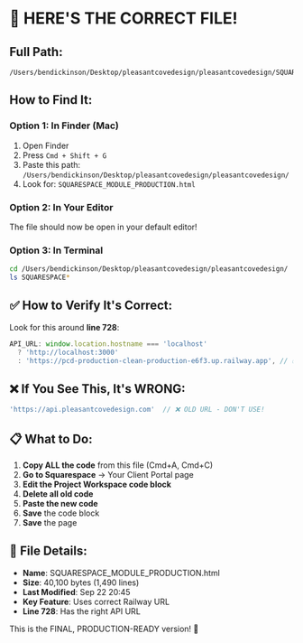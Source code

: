 # 📍 HERE'S THE CORRECT FILE!

## Full Path:
```
/Users/bendickinson/Desktop/pleasantcovedesign/pleasantcovedesign/SQUARESPACE_MODULE_PRODUCTION.html
```

## How to Find It:

### Option 1: In Finder (Mac)
1. Open Finder
2. Press `Cmd + Shift + G`
3. Paste this path: `/Users/bendickinson/Desktop/pleasantcovedesign/pleasantcovedesign/`
4. Look for: `SQUARESPACE_MODULE_PRODUCTION.html`

### Option 2: In Your Editor
The file should now be open in your default editor!

### Option 3: In Terminal
```bash
cd /Users/bendickinson/Desktop/pleasantcovedesign/pleasantcovedesign/
ls SQUARESPACE*
```

## ✅ How to Verify It's Correct:

Look for this around **line 728**:
```javascript
API_URL: window.location.hostname === 'localhost' 
  ? 'http://localhost:3000' 
  : 'https://pcd-production-clean-production-e6f3.up.railway.app', // ✅ CORRECT URL!
```

## ❌ If You See This, It's WRONG:
```javascript
'https://api.pleasantcovedesign.com'  // ❌ OLD URL - DON'T USE!
```

## 📋 What to Do:

1. **Copy ALL the code** from this file (Cmd+A, Cmd+C)
2. **Go to Squarespace** → Your Client Portal page
3. **Edit the Project Workspace code block**
4. **Delete all old code**
5. **Paste the new code**
6. **Save** the code block
7. **Save** the page

## 🎯 File Details:
- **Name**: SQUARESPACE_MODULE_PRODUCTION.html
- **Size**: 40,100 bytes (1,490 lines)
- **Last Modified**: Sep 22 20:45
- **Key Feature**: Uses correct Railway URL
- **Line 728**: Has the right API URL

This is the FINAL, PRODUCTION-READY version! 🚀
